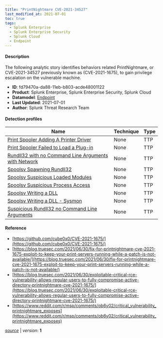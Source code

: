 ```yaml
---
title: "PrintNightmare CVE-2021-34527"
last_modified_at: 2021-07-01
toc: true
tags:
  - Splunk Enterprise
  - Splunk Enterprise Security
  - Splunk Cloud
  - Endpoint
---
```


#### Description

The following analytic story identifies behaviors related PrintNightmare, or CVE-2021-34527 previously known as (CVE-2021-1675), to gain privilege escalation on the vulnerable machine.

- **ID**: fd79470a-da88-11eb-b803-acde48001122
- **Product**: Splunk Enterprise, Splunk Enterprise Security, Splunk Cloud
- **Datamodel**: [Endpoint](https://docs.splunk.com/Documentation/CIM/latest/User/Endpoint)
- **Last Updated**: 2021-07-01
- **Author**: Splunk Threat Research Team

#### Detection profiles

| Name        | Technique   | Type         |
| ----------- | ----------- |--------------|
| [Print Spooler Adding A Printer Driver](/endpoint/print_spooler_adding_a_printer_driver/) | None | TTP |
| [Print Spooler Failed to Load a Plug-in](/endpoint/print_spooler_failed_to_load_a_plug-in/) | None | TTP |
| [Rundll32 with no Command Line Arguments with Network](/endpoint/rundll32_with_no_command_line_arguments_with_network/) | None | TTP |
| [Spoolsv Spawning Rundll32](/endpoint/spoolsv_spawning_rundll32/) | None | TTP |
| [Spoolsv Suspicious Loaded Modules](/endpoint/spoolsv_suspicious_loaded_modules/) | None | TTP |
| [Spoolsv Suspicious Process Access](/endpoint/spoolsv_suspicious_process_access/) | None | TTP |
| [Spoolsv Writing a DLL](/endpoint/spoolsv_writing_a_dll/) | None | TTP |
| [Spoolsv Writing a DLL - Sysmon](/endpoint/spoolsv_writing_a_dll_-_sysmon/) | None | TTP |
| [Suspicious Rundll32 no Command Line Arguments](/endpoint/suspicious_rundll32_no_command_line_arguments/) | None | TTP |

#### Reference

* [https://github.com/cube0x0/CVE-2021-1675/](https://github.com/cube0x0/CVE-2021-1675/)
* [https://blog.truesec.com/2021/06/30/fix-for-printnightmare-cve-2021-1675-exploit-to-keep-your-print-servers-running-while-a-patch-is-not-available/](https://blog.truesec.com/2021/06/30/fix-for-printnightmare-cve-2021-1675-exploit-to-keep-your-print-servers-running-while-a-patch-is-not-available/)
* [https://blog.truesec.com/2021/06/30/exploitable-critical-rce-vulnerability-allows-regular-users-to-fully-compromise-active-directory-printnightmare-cve-2021-1675/](https://blog.truesec.com/2021/06/30/exploitable-critical-rce-vulnerability-allows-regular-users-to-fully-compromise-active-directory-printnightmare-cve-2021-1675/)
* [https://www.reddit.com/r/msp/comments/ob6y02/critical_vulnerability_printnightmare_exposes](https://www.reddit.com/r/msp/comments/ob6y02/critical_vulnerability_printnightmare_exposes)



[_source_](https://github.com/splunk/security_content/tree/develop/stories/printnightmare_cve-2021-34527.yml) | _version_: **1**